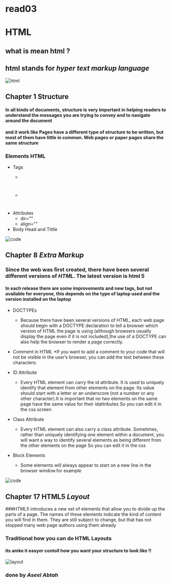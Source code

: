 # read03
# HTML 
## what is mean html ?
## html stands for ***hyper text markup language***
![html](https://itarabs.com/wp-content/uploads/2017/10/%D8%A7%D9%8A-%D8%AA%D9%8A-%D8%A7%D9%84%D8%B9%D8%B1%D8%A8HTML5-1024x512.jpg)

## Chapter 1 **Structure**
#### In all kinds of documents, structure is very important in helping readers to understand the messages you are trying to convey and to navigate around the document
 #### and it work like Pages have a different type of structure to be written, but most of them have little in common. Web pages or paper pages share the same structure

 ### Elements HTML 
 * Tags
     * <P></p>
     * <h1></h1>
 * Attributes
     * dir=""                     
     * align=""
 * Body Head and Tittle

![code](https://upload.wikimedia.org/wikipedia/commons/thumb/8/84/HTML.svg/260px-HTML.svg.png)

 ## Chapter 8  ***Extra Markup***
 ### Since the web was first created, there have been several different versions of *HTML*. The latest version is html 5

#### In each release there are some improvements and new tags, but not available for everyone, this depends on the type of laptop used and the version installed on the laptop

* DOCTYPEs
   * Because there have been several versions of HTML, each web page should begin with a DOCTYPE declaration to tell a browser which version of HTML the page is using (although browsers usually display the page even if it is not included),the use of a DOCTYPE can also help the browser to render a page correctly. 

* Comment in HTML
     *If you want to add a comment to your code that will not be visible in the user’s browser, you can add the text between these characters:

* ID Attribute
    *  Every HTML element can carry the id attribute. It is used to uniquely identify that element from other elements on the page. Its value should start with a letter or an underscore (not a number or any other character).It is important that no two elements on the same page have the same value for their idattributes So you can edit it in the css screen

* Class Attribute    
  *  Every HTML element can also carry a class attribute. Sometimes, rather than uniquely identifying one element within a document, you will want a way to identify several elements as being different from the other elements on the page So you can edit it in the css    
* Block Elements
  * Some elements will always appear to start on a new line in the browser window.for example <p>

![code](https://henryegloff.com/media/How-to-Code-a-Basic-Webpage-Using-HTML-Tutorial-2.jpg)  

 ## Chapter 17 HTML5 ***Layout***
###HTML5 introduces a new set of elements that allow you to divide up the parts of a page. The names of these elements indicate the kind of content you will find in them. They are still subject to change, but that has not stopped many web page authors using them already


### Traditional how you can do  HTML Layouts
#### its amke it easyer contoll how you want your structure to look like !!
 ![layout](https://www.w3schools.com/html/img_sem_elements.gif)

 ### done by ***Aseel Abtah***

